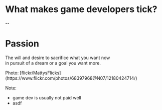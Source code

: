 # What makes game developers tick?

--

<!-- .slide: data-background="img/12180424714_3022826af3_k.jpg" -->
# Passion

The will and desire to sacrifice what you want now<br>
in pursuit of a dream or a goal you want more.

<div class="attribution">Photo: [flickr/MattysFlicks](https://www.flickr.com/photos/68397968@N07/12180424714/)</div>


Note:
- game dev is usually not paid well
- asdf